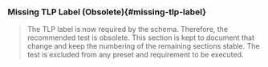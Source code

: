 ### Missing TLP Label (Obsolete){#missing-tlp-label}

> The TLP label is now required by the schema. Therefore, the recommended test is obsolete.
> This section is kept to document that change and keep the numbering of the remaining sections stable.
> The test is excluded from any preset and requirement to be executed.
